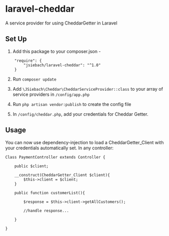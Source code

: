 # laravel-cheddar
A service provider for using CheddarGetter in Laravel

## Set Up
1. Add this package to your composer.json -

```
    "require": {
        "jsiebach/laravel-cheddar": "^1.0"
    }
```

2. Run `composer update`

3. Add `\JSiebach\Cheddar\CheddarServiceProvider::class` to your array of service providers in `/config/app.php`

4. Run `php artisan vendor:publish` to create the config file 

5. In `/config/cheddar.php`, add your credentials for Cheddar Getter.

## Usage

You can now use dependency-injection to load a CheddarGetter_Client with your credentials automatically set.  In any controller:
```
Class PaymentController extends Controller {
	
	public $client;

	__construct(CheddarGetter_Client $client){
		$this->client = $client;
	}

	public function customerList(){

		$response = $this->client->getAllCustomers();

		//handle response...

	}

}
```